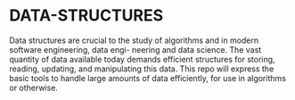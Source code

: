 # DATA-STRUCTURES
Data structures are crucial to the study of algorithms and in modern software engineering, data engi- neering and data science. The vast quantity of data available today demands efficient structures for storing,  reading, updating, and manipulating this data. This repo will express the basic tools to handle large amounts of data efficiently, for use in algorithms or otherwise.
